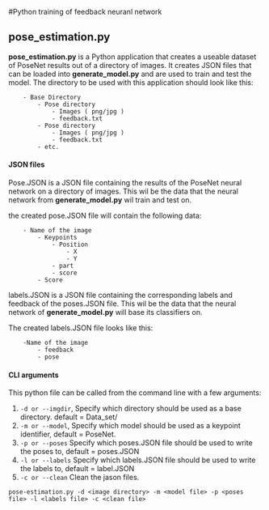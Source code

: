 #Python training of feedback neuranl network

## pose_estimation.py

__pose_estimation.py__ is a Python application that creates a useable dataset of PoseNet results out of a directory of images. It creates JSON files that can be loaded into __generate_model.py__ and are used to train and test the model. 
The directory to be used with this application should look like this:
```
    - Base Directory
        - Pose directory
            - Images ( png/jpg )
            - feedback.txt
        - Pose directory
            - Images ( png/jpg )
            - feedback.txt
        - etc.
```
#### JSON files

Pose.JSON is a JSON file containing the results of the PoseNet neural network on a directory of images. This wil be the data that the neural network from __generate_model.py__ wil train and test on. 

the created pose.JSON file will contain the following data:
```
    - Name of the image
        - Keypoints
            - Position
                - X
                - Y
            - part
            - score
        - Score
```

labels.JSON is a JSON file containing the corresponding labels and feedback of the poses.JSON file. This wil be the data that the neural network of __generate_model.py__ will base its classifiers on. 

The created labels.JSON file looks like this:
```
    -Name of the image
        - feedback
        - pose
```
#### CLI arguments

This python file can be called from the command line with a few arguments:
1. ```-d or --imgdir```, Specify which directory should be used as a base directory. default = Data_set/
2. ```-m or --model```, Specify which model should be used as a keypoint identifier, default = PoseNet.
3. ```-p or --poses``` Specify which poses.JSON file should be used to write the poses to, default = poses.JSON
4. ```-l or --labels``` Specify which labels.JSON file should be used to write the labels to, default = label.JSON
5. ```-c or --clean``` Clean the jason files.

```pose-estimation.py -d <image directory> -m <model file> -p <poses file> -l <labels file> -c <clean file>```